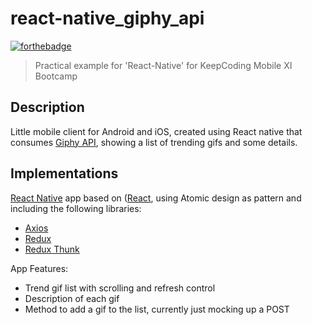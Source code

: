 # react-native_giphy_api

[![forthebadge](https://forthebadge.com/images/badges/made-with-javascript.svg)](https://forthebadge.com)

> Practical example for 'React-Native' for KeepCoding Mobile XI Bootcamp

## Description

Little mobile client for Android and iOS, created using React native that consumes [Giphy API](https://developers.giphy.com/docs/api/), showing a list of trending gifs and some details. 

## Implementations

[React Native](https://reactnative.dev/) app based on ([React](https://es.reactjs.org/), using Atomic design as pattern and including the following libraries:

- [Axios](https://github.com/axios/axios)
- [Redux](https://github.com/reduxjs/redux) 
- [Redux Thunk](https://github.com/reduxjs/redux-thunk)

App Features:

- Trend gif list with scrolling and refresh control
- Description of each gif
- Method to add a gif to the list, currently just mocking up a POST
